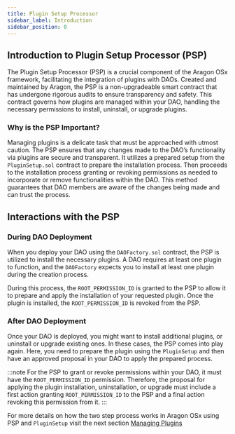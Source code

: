 ```yaml
---
title: Plugin Setup Processor
sidebar_label: Introduction
sidebar_position: 0
---
```


## Introduction to Plugin Setup Processor (PSP)

The Plugin Setup Processor (PSP) is a crucial component of the Aragon OSx framework, facilitating the integration of plugins with DAOs. Created and maintained by Aragon, the PSP is a non-upgradeable smart contract that has undergone rigorous audits to ensure transparency and safety. This contract governs how plugins are managed within your DAO, handling the necessary permissions to install, uninstall, or upgrade plugins.

### Why is the PSP Important?

Managing plugins is a delicate task that must be approached with utmost caution. The PSP ensures that any changes made to the DAO’s functionality via plugins are secure and transparent. It utilizes a prepared setup from the `PluginSetup.sol` contract to prepare the installation process. Then proceeds to the installation process granting or revoking permissions as needed to incorporate or remove functionalities within the DAO.
This method guarantees that DAO members are aware of the changes being made and can trust the process.

## Interactions with the PSP

### During DAO Deployment

When you deploy your DAO using the `DAOFactory.sol` contract, the PSP is utilized to install the necessary plugins. A DAO requires at least one plugin to function, and the `DAOFactory` expects you to install at least one plugin during the creation process.

During this process, the `ROOT_PERMISSION_ID` is granted to the PSP to allow it to prepare and apply the installation of your requested plugin. Once the plugin is installed, the `ROOT_PERMISSION_ID` is revoked from the PSP.

### After DAO Deployment

Once your DAO is deployed, you might want to install additional plugins, or uninstall or upgrade existing ones. In these cases, the PSP comes into play again. Here, you need to prepare the plugin using the `PluginSetup` and then have an approved proposal in your DAO to apply the prepared process.

:::note
For the PSP to grant or revoke permissions within your DAO, it must have the `ROOT_PERMISSION_ID` permission. Therefore, the proposal for applying the plugin installation, uninstallation, or upgrade must include a first action granting `ROOT_PERMISSION_ID` to the PSP and a final action revoking this permission from it.
:::

For more details on how the two step process works in Aragon OSx using PSP and `PluginSetup` visit the next section [Managing Plugins](./managing-plugins.md)
